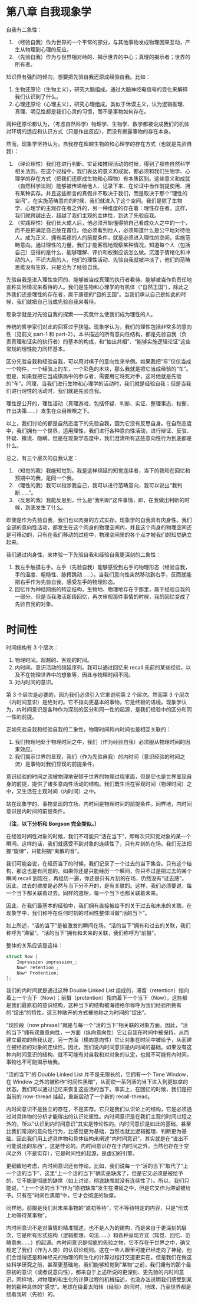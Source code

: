 # 第八章 自我现象学

自我有二象性：

1. （经验自我）作为世界的一个平常的部分，与其他事物发成物理因果互动，产生从物理到心理的反应。
2. （先验自我）作为与世界相对峙的、揭示世界的中心；真理的揭示者；世界的所有者。

知识界有强烈的倾向，想要把先验自我还原成经验自我。比如：

1. 生物还原论（生物主义），研究大脑组成。通过大脑神经电信号的变化来解释我们认识到了什么。
2. 心理还原论（心理主义），研究心理组成。类似于休谟主义，认为逻辑推理、真理、明见性都是我们心灵的习惯，而不是事物如何存在。

两种还原论都认为，（考虑自然科学）物理学、生物学、数学都被说成我们的机体对环境的适应和认识方式（只是作出反应），而没有揭露事物的存在本身。

然而，现象学坚持认为，自我存在超越生物的和心理学的存在方式（也就是先验自我）：

1. （理论理性）我们在进行判断、实证和推理活动的时候，得到了那些自然科学相关法则。在这个过程中，我们表达的意义和成就，都必须和我们生物学、心理学的存在方式（把我们还原成生物和心理物）有本质区别。这些意义和成就（自然科学法则）能够被传递给他人、记录下来、在论证中当作前提使用、拥有某种实存。并且这些断言的真假并不取决于我们，而是取决于那个“理性的空间”，在实施范畴意向的时候，我们就进入了这个空间。我们是除了生物学、心理学的主观存在者之外的，另一种维度的存在着：理性存在者。这样，我们就跨越出去，超越了我们主观的主体性，到达了先验自我。
2. （实践理性）我们长大成人后，他必须开始懂得把自己看成众人之中的一个，而不是把满足自己放在首位。他必须看到他人，必须知道什么是公平地对待他人。成为正义、拥有美德的人的前提条件，就是必须进入理性的空间，实施范畴意向。通过理性的力量，我们才能客观地观察某种情况，知道每个人（包括自己）应得的是什么，能够理解、评价和权衡应该怎么做。沉湎于情绪化和冲动的人，不识大局的人，他们的理性活动、先验自我就被冲淡了，他们的范畴思维没有生效，只是沦为了经验自我。

先验自我是进入理性空间的、能够被当成真理的执行者看待、能够被当作负责任地宣称实际情况来看待的人。我们是生物和心理学的有机体（“自然王国”），除此之外我们还是理性的存在者，属于康德的“目的王国”。当我们承认自己是如此的时候，我们就把自己当成先验自我来看待。

现象学就是对先验自我的探索——究竟什么使我们成为理性的人。

传统的哲学家们对此的回答过于狭隘。现象学认为，我们的理性包括非常多的意向性（见前文 part-1 和 part-2）。本书描述的所有意向性结构，都是先验自我（负责真理和证实的执行者）的基本的构成，和“抽出共相”、“能够实施逻辑论证”这些常规的理性能力同样基本。

区分先验自我和经验自我，可以用对棋子的意向性来举例。如果我把“车”仅仅当成一个物件，一个经验上的车，一个彩色的木块，那么我就是把它当成经验的“车”。但是，如果我把它当成棋局中的参与者，需要用它将死对手，这时他就是先验的“车”。同理，当我们进行生物和心理学的活动时，我们就是经验自我；但是当我们进行理性的活动时，我们就是先验自我。

理性是公开的，理性活动（真理游戏，包括怀疑、判断、实证、整理事态、权衡、作出决策……）发生在众目睽睽之下。

以上，我们讨论的都是自然态度下的先验自我，因为它没有反思自身。在自然态度中，我们拥有一个世界，运用理性，我们进行各种意向性活动，进行辩证、反驳、怀疑、撒谎、隐瞒。但是在现象学态度中，我们澄清所有这些意向性行为到底都是什么。

总之，有三个层次的自我认定：

1. （知觉的我）我能知觉到，我是这样绵延的知觉连续者，当下的我和在回忆和预期中的我，是同一个我。
2. （理性的我）我可以指涉我自己，我可以进行范畴意向，我可以说出“我判断……”。
3. （反思的我）我能反思到，什么是“我判断”这件事情，即，在我做出判断的时候，到底发生了什么。

即使是作为先验自我，我们也以肉身的方式实存。现象学的自我具有肉身性。我们全部的意向性活动，都发生在这个肉身的物理空间内，并且这个肉身的物理空间还是可移动的，只有在我们移动的过程中，物理空间里的各个点才被我们的知觉确立起来。

我们通过肉身性，来体验一下先验自我和经验自我更深刻的二象性：

1. 我左手触摸右手。左手（先验自我）能够感受到右手的物理形态（经验自我，手的温度、粗糙性、脉搏跳动……）。当我们意向性突然移动到右手，反而就能把右手作为先验自我，感受左手的物理形态。
2. 回忆作为神经网络的特定结构，生物地、物理地存在于那里，属于经验自我的一部分。但是当我激活那段回忆，再次审视那件事情的时候，我的回忆变成了先验自我的对象。

# 时间性

时间结构有 3 个层次：

1. 物理时间。超越的、客观的时间。
2. 内时间。意识活动的绵延序列。我可以通过回忆来 recall 先前的某些经验，以及不在物理世界中的想象等，因此与物理时间不同。
3. 对内时间的意识。

第 3 个层次是必要的，因为我们必须引入它来说明第 2 个层次。然而第 3 个层次（内时间意识）是绝对的。它不指向更基本的事物，它是终极的语境。现象学认为，内时间意识是各种作为深刻的区分和同一性的起源，是我们经验中的区分和同一性的前提。

正如先验自我和经验自我的二象性，物理时间和内时间也是相互关联的：

1. 我们物理地处于物理时间之中，我们（作为经验自我）必须服从物理时间的因果效应。
2. 我们揭示世界的显现，我们（作为先验自我）的内时间（意识经验的时间之流）是事物对我们显现的前提条件。

意识经验的时间之流被物理地安顿于世界的物理过程里面，但是它也是世界显现自身的前提，提供了诸多意向性活动的结构。我们既生活在客观时间（物理时间）之中，又生活在主观时间（内时间）之中。

站在现象学的、事物显现的立场，内时间是物理时间的前提条件。同样地，内时间意识是内时间的前提条件。

**（注，以下分析和 Borgson 完全类似。）**

在经验时间性对象的时候，我们不可能只“活在当下”，即每次只知觉对象的某一个瞬间。这样的话，我们就感受不到对象的连续性了，只有片刻的在场。我们无法把握“旋律”，只能把握“离散的音”。

我们可能会说，在经历当下的时候，我们记录了一个过去的当下集合。只有这个结构，那这也是有问题的。如果你还是只能经历一个瞬间，你只不过是把过去的某个瞬间 recall 到现在，再经历一遍，你还是只有片刻的在场，仍然没有“过去感”。因此，过去的维度是必然与当下分不开的，是有关联的。这样，我们必须要说，每一个当下都关联着过去。同样的道理，每一个当下也都关联着未来。

因此，在我们最基本的经验中，我们拥有直接被给予的关于过去和未来的关联。在现象学中，我们称呼在任何时刻的时间性整体叫做“活的当下”。

如上所述，“活的当下”是被激发的瞬间在场。“活的当下”拥有和过去的关联，我们称呼为“滞留”。“活的当下”拥有和未来的关联，我们称呼为“前摄”。

整体的关系应该是这样：

```C
struct Now {
    Impression impression_;
    Now* retention_;
    Now* Protention;
};
```

我们的内时间就是通过这种 Double Linked List 组成的，滞留（retention）指向着上一个当下（Now）；前摄（protention）指向着下一个当下（Now）。这些都是我们最原初的意识结构，这种当下的结构被海德格尔称呼为我们经验所拥有的“绽出”的特性。这三种敞开的方式被他称之为时间的“绽出”。

“现阶段（now phrase）”就是与每一个“活的当下”相关联的对象方面。因此，“活的当下”拥有双重意向性，一方面（纵向意向性）它让自我在时间中被保持，从而建立最初的自我认定，另一方面（横向意向性）它让对象在时间中被给予，从而建立被经验的对象的连续性。因此，我们说内时间意识是内时间的基础。如果没有这种内时间意识的结构，就不可能有对自我和对对象的认定，也就不可能有内时间，事物也不可能揭示给我。

“活的当下”的 Double Linked List 并不是无限长的，它拥有一个 Time Window，在 Window 之外的被称作“时间性黑暗”，从而使一系列活的当下进入到更缺席的状态。我们可以通过记忆来恢复这些活的当下。事实上，在回忆的时候，我们是把当前的 now-thread 挂起，重新启动了一个新的 recall-thread。

内时间意识不是独立的存在，不是实存。它只是我们认识论上的结构，它是必须通过对具体物的分析才能得出的认识论属性。内时间意识是在我们主观的时间过程之外的，所以“认识到内时间意识”其实是悖论性的。内时间意识是如此的基础，甚至比我们常规的意向性行为，比感觉更为基础，当然也就比逻辑推理、判断更为基础。因此我们用上述具体物和具体结构来阐述“内时间意识”，其实就是在“说出不可能说出的东西”，这是悖论的。内时间意识存在于内时间之外，当然也存在于空间之外（不是实存），它是时间性的起源，是虚幻的引擎。

更细致地考虑，内时间意识还有悖论。比如，我们说每一个“活的当下”取代了“上一个活的当下”，这里“上一个活的当下”确实是缺席了，但是它又必须是被给予的，它不能是彻底的缺席（如上讨论，彻底缺席就没有连续性了）。所以，我们只能说，“上一个活的当下”作为“原初缺席”发生在滞留之中，但是它又作为滞留被给予。只有在“时间性黑暗”中，它才会彻底的缺席。

同样地，前摄是我们对未来事物的“原初等待”，它不等待特定的内容，只是“形式上地等待某事物”。

内时间意识不是对事情的精准描述，也不是人为的建构，而是来自于更深刻的层次，它是所有形式结构（逻辑推理、句法……）和各种呈现方式（知觉、回忆、范畴意向……）的起源。内时间意识是彻底的先验之物，它不存在于世界之中，确又规定了我们（作为人类）的认识论规则。这在一些人眼里可能已经走向了神秘，他们会觉得还是和神经元的物理的和生化的计算过程打交道更实在。但是我们在做这些科学研究之前，甚至更基础地，我们能够知觉到“某物”之前，我们拥有的那个最原初的意识（或者说意向性），都来自于上述所说的更深刻、更先验的内时间意识。同样地，对物理的和生化的计算过程的机械描述，也没办法说明我们感受到某物的那种具体的“感觉”。地球在绕着太阳转（经验）的同时，地球、乃至世界都是绕着我转（先验）的。
